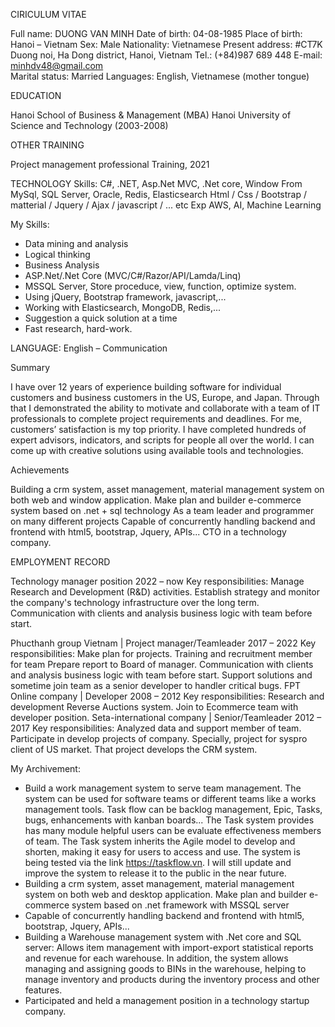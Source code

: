 CIRICULUM VITAE

Full name: 		DUONG VAN MINH
Date of birth:		04-08-1985
Place of birth:	Hanoi – Vietnam
Sex:			Male
Nationality:		Vietnamese
Present address:	#CT7K Duong noi, Ha Dong district, Hanoi, Vietnam
Tel.:			(+84)987 689 448
E-mail:		minhdv48@gmail.com				
Marital status:	Married
Languages:	English, Vietnamese (mother tongue)


EDUCATION		

Hanoi School of Business & Management (MBA)
Hanoi University of Science and Technology (2003-2008)

OTHER TRAINING 

Project management professional Training, 2021

TECHNOLOGY Skills:
C#, .NET, Asp.Net MVC, .Net core, Window From
MySql, SQL Server, Oracle, Redis, Elasticsearch
Html / Css / Bootstrap / matterial / Jquery / Ajax / javascript / ... etc
Exp AWS, AI, Machine Learning 

My Skills:
  - Data mining and analysis
  - Logical thinking
  - Business Analysis
  - ASP.Net/.Net Core (MVC/C#/Razor/API/Lamda/Linq)
  - MSSQL Server, Store proceduce, view, function, optimize system.
  - Using jQuery, Bootstrap framework, javascript,...
  - Working with Elasticsearch, MongoDB, Redis,...
  - Suggestion a quick solution at a time
  - Fast research, hard-work.

LANGUAGE:	English – Communication

Summary 

I have over 12 years of experience building software for individual customers and business customers in the US, Europe, and Japan. Through that I demonstrated the ability to motivate and collaborate with a team of IT professionals to complete project requirements and deadlines.
For me, customers’ satisfaction is my top priority. 
I have completed hundreds of expert advisors, indicators, and scripts for people all over the world. I can come up with creative solutions using available tools and technologies.

Achievements 

Building a crm system, asset management, material management system on both web and window application. Make plan and builder e-commerce system based on .net + sql technology
As a team leader and programmer on many different projects
Capable of concurrently handling backend and frontend with html5, bootstrap, Jquery, APIs... 
CTO in a technology company. 

EMPLOYMENT RECORD

Technology manager position
2022 – now
Key responsibilities:
Manage Research and Development (R&D) activities.
Establish strategy and monitor the company's technology infrastructure over the long term.
Communication with clients and analysis business logic with team before start.

Phucthanh group Vietnam | Project manager/Teamleader
2017 – 2022 
Key responsibilities:
Make plan for projects. Training and recruitment member for team
Prepare report to Board of manager.
Communication with clients and analysis business logic with team before start.
Support solutions and sometime join team as a senior developer to handler critical bugs. 
FPT Online company | Developer 
2008 – 2012 
Key responsibilities:
Research and development Reverse Auctions system. Join to Ecommerce team with developer position. 
Seta-international company | Senior/Teamleader 
2012 – 2017 
Key responsibilities:
Analyzed data and support member of team. Participate in develop projects of company.  Specially, project for syspro client of US market. That project develops the CRM system. 

My Archivement:
  - Build a work management system to serve team management. The system can be used for software teams or different teams like a works management tools. Task flow can be backlog management, Epic, Tasks, bugs, enhancements with kanban boards... The Task system provides has many module helpful users can be evaluate effectiveness members of team. The Task system inherits the Agile model to develop and shorten, making it easy for users to access and use. The system is being tested via the link https://taskflow.vn. I will still update and improve the system to release it to the public in the near future. 
 - Building a crm system, asset management, material management system on both web and desktop application. Make plan and builder e-commerce system based on .net framework with  MSSQL server
 - Capable of concurrently handling backend and frontend with html5, bootstrap, Jquery, APIs...
 - Building a Warehouse management system with .Net core and SQL server: Allows item management with import-export statistical reports and revenue for each warehouse. In addition, the system allows managing and assigning goods to BINs in the warehouse, helping to manage inventory and products during the inventory process and other features.
 - Participated and held a management position in a technology startup company. 
